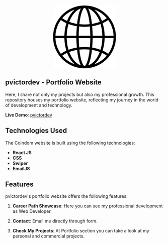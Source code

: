 <!-- # pvictordev portfolio
## Code of My Career: Here, I share not only my projects but also my professional growth. This repository houses my portfolio website, reflecting my journey in the world of development and technology.
### Here i implemented Back-End using EmailJS service, also i used Swiper React Components.
Deploy: https://pvictordev.netlify.app/ -->

<p align="center">
  <img width="200" height="200" src="https://github.com/pvictordev/pvictordev-portfolio/blob/main/src/assets/logo.png">
</p>

## pvictordev - Portfolio Website

Here, I share not only my projects but also my professional growth. This repository houses my portfolio website, reflecting my journey in the world of development and technology.

**Live Demo**: [pvictordev](https://pvictordev.netlify.app/)

## Technologies Used

The Coindom website is built using the following technologies:

- **React JS**
- **CSS**
- **Swiper**
- **EmailJS**

## Features

pvictordev's portfolio website offers the following features:

1. **Career Path Showcase**: Here you can see my professional development as Web Developer.

2. **Contact**: Email me directly through form.

3. **Check My Projects**: At Portfolio section you can take a look at my personal and commercial projects.

<!-- ## How to Use
To run Altcoinx locally or integrate it into your project, follow these steps:

1. Clone this repository:
   ```bash
   git clone https://github.com/pvictordev/altcoinx.git -->
